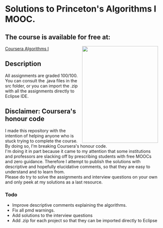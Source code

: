 # Solutions to Princeton's Algorithms I MOOC.

<h2>The course is available for free at:</h2>
<p>
  <a><img style="text-align:right;" src="https://algs4.cs.princeton.edu/cover.png" align="right" width="250" height="320"/></a>

   [Coursera Algorithms I](https://www.coursera.org/learn/algorithms-part1/home/welcome)

</p>

<h2> Description </h2>
<p>
All assignments are graded 100/100.</br>
You can consult the .java files in the src  folder, or you can import the .zip with all the assignments directly to Eclipse IDE.</br>
</p>

<h2>Disclaimer: Coursera's honour code</h2>

<p>
I made this repository with the intention of helping anyone who is stuck trying to complete the course. 
By doing so, I'm breaking Coursera's honour code.</br>
I'm doing it in part because it came to my attention that some institutions and professors are slacking off by prescribing students with free MOOCs and zero guidance.
Therefore I attempt to publish the solutions with descriptive and hopefully elucidative comments, so that they are easy to understand and to learn from.</br>
Please do try to solve the assignments and interview questions on your own and only peek at my solutions as a last resource.</li>
</p>

<h3>Todo</h3>
<ul>
  <li> Improve descriptive comments explaining the algorithms. </li>
  <li> Fix all pmd warnings. </li>
  <li> Add solutions to the interview questions </li>
  <li> Add .zip for each project so that they can be imported directly to Eclipse </li>
</ul>

